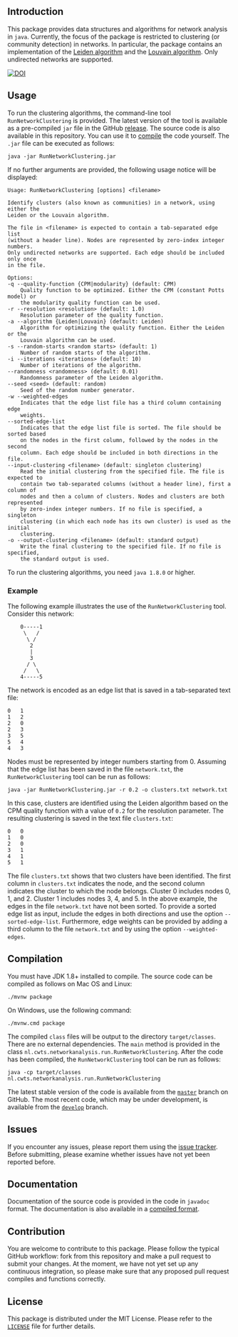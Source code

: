 ## Introduction

This package provides data structures and algorithms for network analysis in `java`.
Currently, the focus of the package is restricted to clustering (or community detection) in networks.
In particular, the package contains an implementation of the [Leiden algorithm](https://arxiv.org/abs/xxx.xxxx) and the [Louvain algorithm](https://arxiv.org/abs/0803.0476).
Only undirected networks are supported.

[![DOI](https://zenodo.org/badge/153760626.svg)](https://zenodo.org/badge/latestdoi/153760626)

## Usage

To run the clustering algorithms, the command-line tool `RunNetworkClustering` is provided.
The latest version of the tool is available as a pre-compiled `jar` file in the GitHub [release](https://github.com/CWTSLeiden/networkanalysis/releases/latest).
The source code is also available in this repository.
You can use it to [compile](#compilation) the code yourself.
The `.jar` file can be executed as follows:

```
java -jar RunNetworkClustering.jar
```

If no further arguments are provided, the following usage notice will be displayed:

```
Usage: RunNetworkClustering [options] <filename>

Identify clusters (also known as communities) in a network, using either the
Leiden or the Louvain algorithm.

The file in <filename> is expected to contain a tab-separated edge list
(without a header line). Nodes are represented by zero-index integer numbers.
Only undirected networks are supported. Each edge should be included only once
in the file.

Options:
-q --quality-function {CPM|modularity} (default: CPM)
    Quality function to be optimized. Either the CPM (constant Potts model) or
    the modularity quality function can be used.
-r --resolution <resolution> (default: 1.0)
    Resolution parameter of the quality function.
-a --algorithm {Leiden|Louvain} (default: Leiden)
    Algorithm for optimizing the quality function. Either the Leiden or the
    Louvain algorithm can be used.
-s --random-starts <random starts> (default: 1)
    Number of random starts of the algorithm.
-i --iterations <iterations> (default: 10)
    Number of iterations of the algorithm.
--randomness <randomness> (default: 0.01)
    Randomness parameter of the Leiden algorithm.
--seed <seed> (default: random)
    Seed of the random number generator.
-w --weighted-edges
    Indicates that the edge list file has a third column containing edge
    weights.
--sorted-edge-list
    Indicates that the edge list file is sorted. The file should be sorted based
    on the nodes in the first column, followed by the nodes in the second
    column. Each edge should be included in both directions in the file.
--input-clustering <filename> (default: singleton clustering)
    Read the initial clustering from the specified file. The file is expected to
    contain two tab-separated columns (without a header line), first a column of
    nodes and then a column of clusters. Nodes and clusters are both represented
    by zero-index integer numbers. If no file is specified, a singleton
    clustering (in which each node has its own cluster) is used as the initial
    clustering.
-o --output-clustering <filename> (default: standard output)
    Write the final clustering to the specified file. If no file is specified,
    the standard output is used.
```

To run the clustering algorithms, you need `java 1.8.0` or higher.

### Example

The following example illustrates the use of the `RunNetworkClustering` tool.
Consider this network:

```text
    0-----1
     \   /
      \ /
       2
       |
       3
      / \
     /   \
    4-----5
```

The network is encoded as an edge list that is saved in a tab-separated text file:

```text
0	1
1	2
2	0
2	3
3	5
5	4
4	3
```

Nodes must be represented by integer numbers starting from 0.
Assuming that the edge list has been saved in the file `network.txt`, the `RunNetworkClustering` tool can be run as follows:

```
java -jar RunNetworkClustering.jar -r 0.2 -o clusters.txt network.txt
```

In this case, clusters are identified using the Leiden algorithm based on the CPM quality function with a value of `0.2` for the resolution parameter.
The resulting clustering is saved in the text file `clusters.txt`:

```text
0	0
1	0
2	0
3	1
4	1
5	1
```

The file `clusters.txt` shows that two clusters have been identified.
The first column in `clusters.txt` indicates the node, and the second column indicates the cluster to which the node belongs.
Cluster 0 includes nodes 0, 1, and 2.
Cluster 1 includes nodes 3, 4, and 5.
In the above example, the edges in the file `network.txt` have not been sorted.
To provide a sorted edge list as input, include the edges in both directions and use the option ``--sorted-edge-list``.
Furthermore, edge weights can be provided by adding a third column to the file `network.txt` and by using the option ``--weighted-edges``.

## Compilation

You must have JDK 1.8+ installed to compile. The source code can be compiled as follows on Mac OS and Linux:

```
./mvnw package
```

On Windows, use the following command:

```
./mvnw.cmd package
```

The compiled `class` files will be output to the directory `target/classes`.
There are no external dependencies.
The `main` method is provided in the class `nl.cwts.networkanalysis.run.RunNetworkClustering`.
After the code has been compiled, the `RunNetworkClustering` tool can be run as follows:

```
java -cp target/classes nl.cwts.networkanalysis.run.RunNetworkClustering
```

The latest stable version of the code is available from the [`master`](https://github.com/CWTSLeiden/networkanalysis/tree/master) branch on GitHub.
The most recent code, which may be under development, is available from the [`develop`](https://github.com/CWTSLeiden/networkanalysis/tree/develop) branch.

## Issues

If you encounter any issues, please report them using the [issue tracker](https://github.com/CWTSLeiden/networkanalysis/issues).
Before submitting, please examine whether issues have not yet been reported before.

## Documentation

Documentation of the source code is provided in the code in `javadoc` format.
The documentation is also available in a [compiled format](https://CWTSLeiden.github.io/networkanalysis).

## Contribution

You are welcome to contribute to this package.
Please follow the typical GitHub workflow: fork from this repository and make a pull request to submit your changes.
At the moment, we have not yet set up any continuous integration, so please make sure that any proposed pull request compiles and functions correctly.

## License

This package is distributed under the MIT License.
Please refer to the [`LICENSE`](LICENSE) file for further details.
